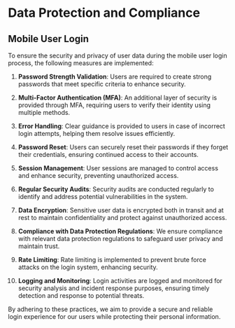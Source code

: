 # Data Protection and Compliance

## Mobile User Login

To ensure the security and privacy of user data during the mobile user login process, the following measures are implemented:

1. **Password Strength Validation**: Users are required to create strong passwords that meet specific criteria to enhance security.

2. **Multi-Factor Authentication (MFA)**: An additional layer of security is provided through MFA, requiring users to verify their identity using multiple methods.

3. **Error Handling**: Clear guidance is provided to users in case of incorrect login attempts, helping them resolve issues efficiently.

4. **Password Reset**: Users can securely reset their passwords if they forget their credentials, ensuring continued access to their accounts.

5. **Session Management**: User sessions are managed to control access and enhance security, preventing unauthorized access.

6. **Regular Security Audits**: Security audits are conducted regularly to identify and address potential vulnerabilities in the system.

7. **Data Encryption**: Sensitive user data is encrypted both in transit and at rest to maintain confidentiality and protect against unauthorized access.

8. **Compliance with Data Protection Regulations**: We ensure compliance with relevant data protection regulations to safeguard user privacy and maintain trust.

9. **Rate Limiting**: Rate limiting is implemented to prevent brute force attacks on the login system, enhancing security.

10. **Logging and Monitoring**: Login activities are logged and monitored for security analysis and incident response purposes, ensuring timely detection and response to potential threats.

By adhering to these practices, we aim to provide a secure and reliable login experience for our users while protecting their personal information.